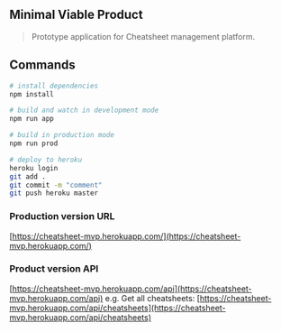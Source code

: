 ## Minimal Viable Product

> Prototype application for Cheatsheet management platform.

## Commands

```bash
# install dependencies
npm install

# build and watch in development mode
npm run app

# build in production mode
npm run prod

# deploy to heroku
heroku login
git add .
git commit -m "comment"
git push heroku master
```

### Production version URL
[https://cheatsheet-mvp.herokuapp.com/](https://cheatsheet-mvp.herokuapp.com/)

### Product version API
[https://cheatsheet-mvp.herokuapp.com/api](https://cheatsheet-mvp.herokuapp.com/api)
e.g. Get all cheatsheets: [https://cheatsheet-mvp.herokuapp.com/api/cheatsheets](https://cheatsheet-mvp.herokuapp.com/api/cheatsheets)